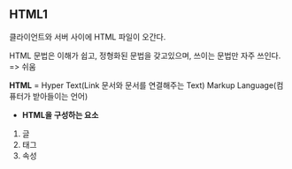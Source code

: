 ## HTML1

클라이언트와 서버 사이에 HTML 파일이 오간다.

HTML 문법은 이해가 쉽고, 정형화된 문법을 갖고있으며, 쓰이는 문법만 자주 쓰인다. => 쉬움

**HTML** = Hyper Text(Link 문서와 문서를 연결해주는 Text) Markup Language(컴퓨터가 받아들이는 언어)

* **HTML을 구성하는 요소**
1. 글
2. 태그
3. 속성
